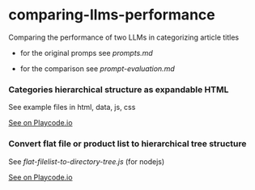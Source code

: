 # comparing-llms-performance
Comparing the performance of two LLMs in categorizing article titles

- for the original promps see *prompts.md*

- for the comparison see *prompt-evaluation.md*

### Categories hierarchical structure as expandable HTML
See example files in html, data, js, css

[See on Playcode.io](https://playcode.io/2298422)

### Convert flat file or product list to hierarchical tree structure
See *flat-filelist-to-directory-tree.js* (for nodejs)

[See on Playcode.io](https://playcode.io/2298399)
